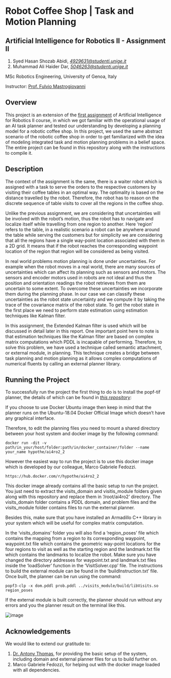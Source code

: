 # Robot Coffee Shop | Task and Motion Planning

## Artificial Intelligence for Robotics II - Assignment II
1. Syed Hasan Shozab Abidi, _[4929631@studenti.unige.it](mailto:4929631@studenti.unige.it)_
2. Muhammad Ali Haider Dar, _[5046263@studenti.unige.it](mailto:5046263@studenti.unige.it)_

MSc Robotics Engineering, University of Genoa, Italy

Instructor: [Prof. Fulvio Mastrogiovanni](https://rubrica.unige.it/personale/UkNHWFhr)

## Overview

This project is an extension of the [first assignment](https://github.com/sudohaider/RobotCoffeeShop-ENHSP20) of Artificial Intelligence for Robotics II course, in which we got familiar with the operational usage of an AI task planner and tested our understanding by developing a planning model for a robotic coffee shop. In this project, we used the same abstract scenario of the robotic coffee shop in order to get familiarized with the idea of modeling integrated task and motion planning problems in a belief space. The entire project can be found in this repository along with the instructions to compile it.

## Description

The context of the assignment is the same, there is a waiter robot which is assigned with a task to serve the orders to the respective customers by visiting their coffee tables in an optimal way. The optimality is based on the distance travelled by the robot. Therefore, the robot has to reason on the discrete sequence of table visits to cover all the regions in the coffee shop. 

Unlike the previous assignment, we are considering that uncertainties will be involved with the robot’s motion, thus the robot has to navigate and localize itself while travelling from one region to another. Here ‘region’ refers to the table, in a realistic scenario a robot can be anywhere around the table while serving the customers but for simplicity we are considering that all the regions have a single way-point location associated with them in a 2D grid. It means that if the robot reaches the corresponding waypoint location of the region that region will be considered as being visited. 

In real world problems motion planning is done under uncertainties. For example when the robot moves in a real world, there are many sources of uncertainties which can affect its planning such as sensors and motors. The sensors and encoder motors used in robots are not ideal and thus the position and orientation readings the robot retrieves from them are uncertain to some extent. To overcome these uncertainties we incorporate them during the planning phase. In our case we can classify these uncertainties as the robot state uncertainty and we compute it by taking the trace of the covariance matrix of the robot state. To get the robot state in the first place we need to perform state estimation using estimation techniques like Kalman filter.

In this assignment, the Extended Kalman filter is used which will be discussed in detail later in this report. One important point here to note is that estimation techniques like the Kalman filter are based on complex matrix computations which PDDL is incapable of performing. Therefore, to solve this problem, we  have used a technique called semantic attachment, or external module, in planning. This technique creates a bridge between task planning and motion planning as it allows complex computations of numerical fluents by calling an external planner library.

## Running the Project

To successfully run the project the first thing to do is to install the popf-tif planner, the details of which can be found in _[this repository](https://github.com/popftif/popf-tif)_: 

If you choose to use Docker Ubuntu image then keep in mind that the planner runs on the Ubuntu-18.04 Docker Official Image which doesn’t have any graphical interface. 

Therefore, to edit the planning files you need to mount a shared directory between your host system and docker image by the following command:
```
docker run -dit -v path/in_your/host/folder:path/in/docker_container/folder --name your_name hypothe/ai4ro2_2
```

However the easiest way to run the project is to use this docker image which is developed by our colleague, Marco Gabriele Fedozzi.
```
https://hub.docker.com/r/hypothe/ai4ro2_2
```

This docker image already contains all the basic setup to run the project. You just need to extract the visits_domain and visitis_module folders given along with this repository and replace them in ‘/root/ai4ro2’ directory. The visits_domain folder contains a PDDL domain, and problem files and the visits_module folder contains files to run the external planner. 

Besides this, make sure that you have installed an Armadillo C++ library in your system which will be useful for complex matrix computation. 

In the ‘visits_domains’ folder you will also find a ‘region_poses’ file which contains the mapping from a region to its corresponding waypoint, waypoint.txt file which contains the geometric way-point locations for the four regions to visit as well as the starting region and the landmark.txt file which contains the landmarks to localize the robot. Make sure you have changed the directory addresses for waypoint.txt and landmark.txt files inside the ‘loadSolver’ function in the ‘VisitSolver.cpp’ file. The instructions to build the external module can be found in the ‘buildInstruction.txt’ file. Once built, the planner can be run using the command:
```
popf3-clp -x dom.pddl prob.pddl ../visits_module/build/libVisits.so region_poses
```

If the external module is built correctly, the planner should run without any errors and you the planner result on the terminal like this. 

![image](https://user-images.githubusercontent.com/61094879/130298228-e1e0d32a-8c56-4215-9ae9-1eff2e5adf00.png)

## Acknowledgements

We would like to extend our gratitude to:
1. [Dr. Antony Thomas](https://www.researchgate.net/profile/Antony-Thomas-3), for providing the basic setup of the system, including domain and external planner files for us to build further on.
2. Marco Gabriele Fedozzi, for helping out with the docker image loaded with all dependencies.
